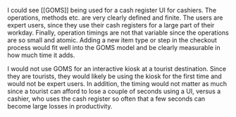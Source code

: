 I could see [[GOMS]] being used for a cash register UI for cashiers. The operations, methods etc. are very clearly defined and finite. The users are expert users, since they use their cash registers for a large part of their workday. Finally, operation timings are not that variable since the operations are so small and atomic. Adding a new item type or step in the checkout process would fit well into the GOMS model and be clearly measurable in how much time it adds.

I would not use GOMS for an interactive kiosk at a tourist destination. Since they are tourists, they would likely be using the kiosk for the first time and would not be expert users. In addition, the timing would not matter as much since a tourist can afford to lose a couple of seconds using a UI, versus a cashier, who uses the cash register so often that a few seconds can become large losses in productivity.
